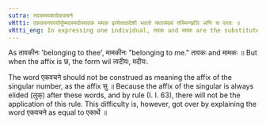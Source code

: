 ```yaml
---
sutra: तवकममकावेकवचने
vRtti: एकवचनपरयोर्युष्मदस्मदोस्तवक ममक इत्येतावादेशो भवतो यथासंख्यं तस्मिन्खञि अणि च परतः ॥
vRtti_eng: In expressing one individual, तवक and ममक are the substitutes of \"_yushmad_\" and \"_asmad_\" respectively, when खञ् and अण् follow.
---
```

As तावकीनः 'belonging to thee', मामकीनः "belonging to me." तावकः and मामकः ॥ But when the affix is छ, the form wil त्वदीयः, मदीयः.
 
The word एकवचने should not be construed as meaning the affix of the singular number, as the affix सु ॥ Because the affix of the singular is always elided (लुक्) after these words, and by rule (I. I. 63), there will not be the application of this rule. This difficulty is, however, got over by explaining the word एकवचने as equal to एकार्थे ॥

